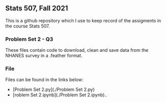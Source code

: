 ## Stats 507, Fall 2021

This is a github repository which I use to keep record of the assigments in the course Stats 507.


### Problem Set 2 - Q3

These files contain code to download, clean and save data from the NHANES survey in a .feather format.


### File

Files can be found in the links below:
  
  + [Problem Set 2.py](./Problem Set 2.py)
  + [roblem Set 2.ipynb](./Problem Set 2.ipynb)..


